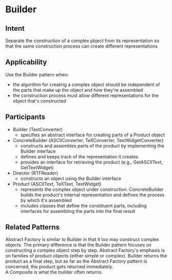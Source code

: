 # Builder

## Intent
Separate the construction of a complex pbject from its representation so that the same construction process can create different representations

## Applicability
Use the Builder pattern when:
* the algorithm for creating a complex object should be independent of the parts that make up the object and how they're assembled
* the construction process must allow different representations for the object that's constructed

## Participants
* Builder (TextConverter)
  * specifies an abstract interface for creating parts of a Product object
* ConcreteBuilder (ASCIIConverter, TeXConverter, TextWidgetConverter)
  * constructs and assembles parts of the product by implementing the Builder interface
  * defines and keeps track of the representation it creates
  * provides an interface for retrieving the product (e.g., GetASCIIText, GetTextWidget)
* Director (RTFReader)
  * constructs an object using the Builder interface
* Product (ASCIIText, TeXText, TextWidget)
  * represents the complex object under construction. ConcreteBuilder builds the product's internal representation and defines the process by which it's assembled
  * includes classes that define the constituent parts, including interfaces for assembling the parts into the final result

## Related Patterns
Abstract Factory is similar to Builder in that it too may construct complex objects. The primary difference is that the Builder pattern focuses on constructing a complex object step by step. Abstract Factory's emphasis is on families of product objects (either simple or complex). Builder returns the product as a final step, but as far as the Abstract Factory pattern is concerned, the product gets returned immediately.  
A Composite is what the builder often returns.